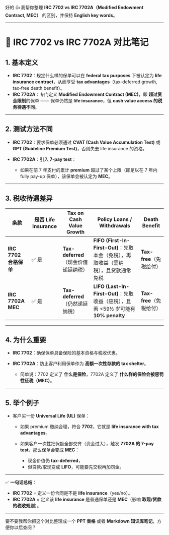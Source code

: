 好的 👍 我帮你整理 **IRC 7702 vs IRC 7702A（Modified Endowment Contract, MEC）** 的区别，并保持 **English key words**。

---

# 📑 IRC 7702 vs IRC 7702A 对比笔记

## 1. 基本定义

* **IRC 7702**：规定什么样的保单可以在 **federal tax purposes** 下被认定为 **life insurance contract**，从而享受 **tax advantages**（tax-deferred growth, tax-free death benefit）。
* **IRC 7702A**：专门定义 **Modified Endowment Contract (MEC)**，即 **超过资金限制**的保单 —— 保单仍然是 **life insurance**，但 **cash value access 的税务待遇不同**。

---

## 2. 测试方法不同

* **IRC 7702**：要求保单必须通过 **CVAT (Cash Value Accumulation Test)** 或 **GPT (Guideline Premium Test)**，否则失去 life insurance 的资格。
* **IRC 7702A**：引入 **7-pay test**：

  * 如果在前 7 年支付的累计 **premium** 超过了某个上限（即足以在 7 年内 fully pay-up 保单），该保单会被认定为 **MEC**。

---

## 3. 税收待遇差异

| 条款                | 是否 Life Insurance | Tax on Cash Value Growth   | Policy Loans / Withdrawals                                         | Death Benefit      |
| ----------------- | ----------------- | -------------------------- | ------------------------------------------------------------------ | ------------------ |
| **IRC 7702 合格保单** | ✅ 是               | **Tax-deferred**（现金价值递延纳税） | **FIFO (First-In-First-Out)**：先取本金（免税），再取收益（需纳税），且贷款通常免税           | **Tax-free**（免税给付） |
| **IRC 7702A MEC** | ✅ 是               | **Tax-deferred**（仍然递延纳税）   | **LIFO (Last-In-First-Out)**：先取收益（应税），且若 <59½ 岁可能有 **10% penalty** | **Tax-free**（免税给付） |

---

## 4. 为什么重要

* **IRC 7702**：确保保单具备保险的基本资格与税收优惠。
* **IRC 7702A**：防止客户利用保单作为 **高额一次性存款的 tax shelter**。

  * 简单说：7702 定义了 **什么是保险**，7702A 定义了 **什么样的保险会被惩罚性征税（MEC）**。

---

## 5. 举个例子

* 客户买一份 **Universal Life (UL)** 保单：

  * 如果 premium 缴纳合理，符合 **7702**，它就是 **life insurance with tax advantages**。
  * 如果客户一次性把保额全部交齐（资金过大），触发 **7702A 的 7-pay test**，那么保单会变成 **MEC**：

    * 现金价值仍 **tax-deferred**，
    * 但贷款/取现变成 **LIFO**，可能要先交税再加罚金。

---

✅ **一句话总结**：

* **IRC 7702** = 定义一份合同是不是 **life insurance**（yes/no）。
* **IRC 7702A** = 定义该 **life insurance** 是普通保单还是 **MEC**（影响 **取现/贷款的税收规则**）。

---

要不要我帮你把这个对比整理成一个 **PPT 表格** 或者 **Markdown 知识库笔记**，方便你以后查阅？
